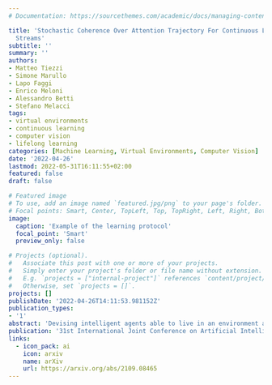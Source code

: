```yaml
---
# Documentation: https://sourcethemes.com/academic/docs/managing-content/

title: 'Stochastic Coherence Over Attention Trajectory For Continuous Learning In Video
  Streams'
subtitle: ''
summary: ''
authors:
- Matteo Tiezzi
- Simone Marullo
- Lapo Faggi
- Enrico Meloni
- Alessandro Betti
- Stefano Melacci
tags:
- virtual environments
- continuous learning
- computer vision
- lifelong learning
categories: [Machine Learning, Virtual Environments, Computer Vision]
date: '2022-04-26'
lastmod: 2022-05-31T16:11:55+02:00
featured: false
draft: false

# Featured image
# To use, add an image named `featured.jpg/png` to your page's folder.
# Focal points: Smart, Center, TopLeft, Top, TopRight, Left, Right, BottomLeft, Bottom, BottomRight.
image:
  caption: 'Example of the learning protocol'
  focal_point: 'Smart'
  preview_only: false

# Projects (optional).
#   Associate this post with one or more of your projects.
#   Simply enter your project's folder or file name without extension.
#   E.g. `projects = ["internal-project"]` references `content/project/deep-learning/index.md`.
#   Otherwise, set `projects = []`.
projects: []
publishDate: '2022-04-26T14:11:53.981152Z'
publication_types:
- '1'
abstract: 'Devising intelligent agents able to live in an environment and learn by observing the surroundings is a longstanding goal of Artificial Intelligence. From a bare Machine Learning perspective, challenges arise when the agent is prevented from leveraging large fully-annotated dataset, but rather the interactions with supervisory signals are sparsely distributed over space and time. This paper proposes a novel neural-network-based approach to progressively and autonomously develop pixel-wise representations in a video stream. The proposed method is based on a human-like attention mechanism that allows the agent to learn by observing what is moving in the attended locations. Spatio-temporal stochastic coherence along the attention trajectory, paired with a contrastive term, leads to an unsupervised learning criterion that naturally copes with the considered setting. Differently from most existing works, the learned representations are used in open-set class-incremental classification of each frame pixel, relying on few supervisions. Our experiments leverage 3D virtual environments and they show that the proposed agents can learn to distinguish objects just by observing the video stream. Inheriting features from state-of-the art models is not as powerful as one might expect.'
publication: '31st International Joint Conference on Artificial Intelligence (IJCAI-ECAI 2022)'
links:
  - icon_pack: ai
    icon: arxiv
    name: arXiv
    url: https://arxiv.org/abs/2109.08465
---
```

